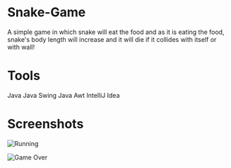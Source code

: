# Snake-Game
A simple game in which snake will eat the food and as it is eating the food, snake's body length will increase and it will die if it collides with itself or with wall!

# Tools
Java
Java Swing
Java Awt
IntelliJ Idea

# Screenshots
![Running](https://user-images.githubusercontent.com/116621224/197728418-573b1726-3ec5-4e7e-b80b-c3f8b7bce11e.png)

![Game Over](https://user-images.githubusercontent.com/116621224/197728265-23b8d305-f73d-4bd7-9907-57c052b853bf.PNG)
